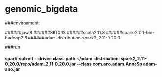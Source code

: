 # genomic_bigdata

###environment:

######java8
######SBT0.13
######scala2.11.8
######spark-2.0.1-bin-hadoop2.6
######adam-distribution-spark2_2.11-0.20.0

###run
#### spark-submit  --driver-class-path ~/adam-distribution-spark2_2.11-0.20.0/repo/adam_2.11-0.20.0.jar  --class com.ano.adam.AnnoSp  adam-ano.jar
